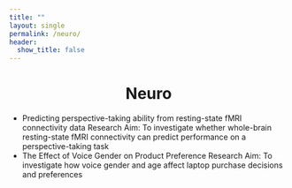 ```yaml
---
title: ""
layout: single
permalink: /neuro/
header:
  show_title: false
---
```

<h1 style="text-align: center;">Neuro</h1>

- Predicting perspective-taking ability from resting-state fMRI connectivity data
Research Aim: To investigate whether whole-brain resting-state fMRI connectivity can predict performance on a perspective-taking task
- The Effect of Voice Gender on Product Preference
Research Aim: To investigate how voice gender and age affect laptop purchase decisions and preferences



